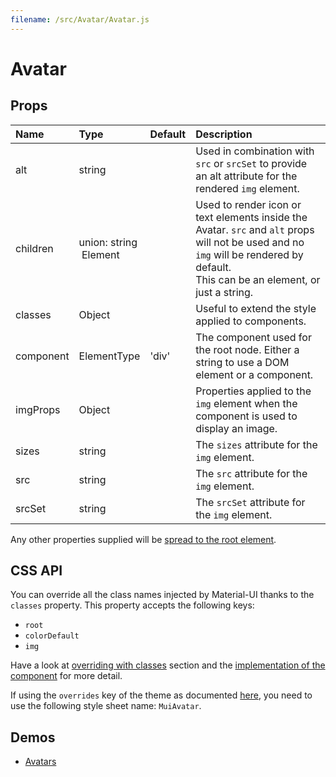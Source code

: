 ```yaml
---
filename: /src/Avatar/Avatar.js
---
```


<!--- This documentation is automatically generated, do not try to edit it. -->

# Avatar



## Props

| Name | Type | Default | Description |
|:-----|:-----|:--------|:------------|
| alt | string |  | Used in combination with `src` or `srcSet` to provide an alt attribute for the rendered `img` element. |
| children | union:&nbsp;string<br>&nbsp;Element<any><br> |  | Used to render icon or text elements inside the Avatar. `src` and `alt` props will not be used and no `img` will be rendered by default.<br>This can be an element, or just a string. |
| classes | Object |  | Useful to extend the style applied to components. |
| component | ElementType | 'div' | The component used for the root node. Either a string to use a DOM element or a component. |
| imgProps | Object |  | Properties applied to the `img` element when the component is used to display an image. |
| sizes | string |  | The `sizes` attribute for the `img` element. |
| src | string |  | The `src` attribute for the `img` element. |
| srcSet | string |  | The `srcSet` attribute for the `img` element. |

Any other properties supplied will be [spread to the root element](/customization/api#spread).

## CSS API

You can override all the class names injected by Material-UI thanks to the `classes` property.
This property accepts the following keys:
- `root`
- `colorDefault`
- `img`

Have a look at [overriding with classes](/customization/overrides#overriding-with-classes) section
and the [implementation of the component](https://github.com/callemall/material-ui/tree/v1-beta/src/Avatar/Avatar.js)
for more detail.

If using the `overrides` key of the theme as documented
[here](/customization/themes#customizing-all-instances-of-a-component-type),
you need to use the following style sheet name: `MuiAvatar`.

## Demos

- [Avatars](/demos/avatars)

